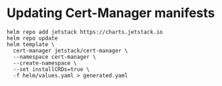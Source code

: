 # Updating Cert-Manager manifests

```
helm repo add jetstack https://charts.jetstack.io
helm repo update
helm template \
  cert-manager jetstack/cert-manager \
  --namespace cert-manager \
  --create-namespace \
  --set installCRDs=true \
  -f helm/values.yaml > generated.yaml
```
